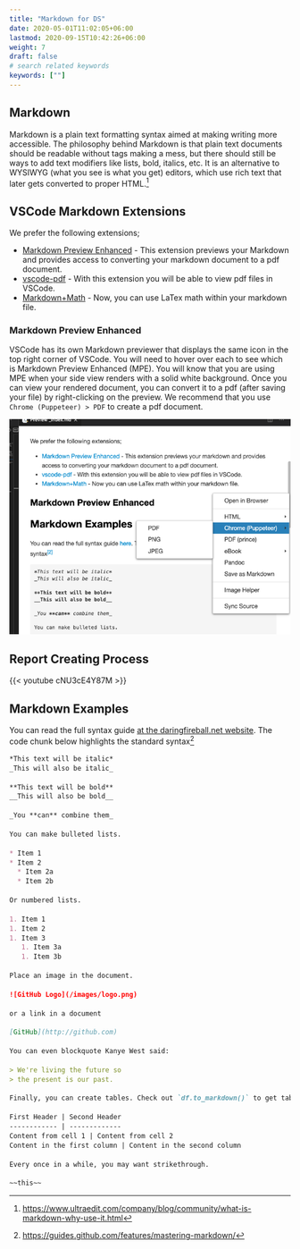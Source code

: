 ```yaml
---
title: "Markdown for DS"
date: 2020-05-01T11:02:05+06:00
lastmod: 2020-09-15T10:42:26+06:00
weight: 7
draft: false
# search related keywords
keywords: [""]
---
```


## Markdown

Markdown is a plain text formatting syntax aimed at making writing more accessible. The philosophy behind Markdown is that plain text documents should be readable without tags making a mess, but there should still be ways to add text modifiers like lists, bold, italics, etc. It is an alternative to WYSIWYG (what you see is what you get) editors, which use rich text that later gets converted to proper HTML.[^1]

## VSCode Markdown Extensions

We prefer the following extensions;

- [Markdown Preview Enhanced](https://marketplace.visualstudio.com/items?itemName=shd101wyy.markdown-preview-enhanced) - This extension previews your Markdown and provides access to converting your markdown document to a pdf document.
- [vscode-pdf](https://marketplace.visualstudio.com/items?itemName=tomoki1207.pdf) - With this extension you will be able to view pdf files in VSCode.
- [Markdown+Math](https://marketplace.visualstudio.com/items?itemName=goessner.mdmath) - Now, you can use LaTex math within your markdown file.

### Markdown Preview Enhanced

VSCode has its own Markdown previewer that displays the same icon in the top right corner of VSCode.  You will need to hover over each to see which is Markdown Preview Enhanced (MPE).  You will know that you are using MPE when your side view renders with a solid white background.  Once you can view your rendered document, you can convert it to a pdf (after saving your file) by right-clicking on the preview.  We recommend that you use `Chrome (Puppeteer) > PDF` to create a pdf document.

![](make_pdf_mpe.png)

## Report Creating Process 

{{< youtube cNU3cE4Y87M >}}

## Markdown Examples

You can read the full syntax guide [at the daringfireball.net website](https://daringfireball.net/projects/markdown/syntax). The code chunk below highlights the standard syntax[^2]

```Markdown
*This text will be italic*
_This will also be italic_

**This text will be bold**
__This will also be bold__

_You **can** combine them_

You can make bulleted lists.

* Item 1
* Item 2
  * Item 2a
  * Item 2b

Or numbered lists.

1. Item 1
1. Item 2
1. Item 3
   1. Item 3a
   1. Item 3b

Place an image in the document.

![GitHub Logo](/images/logo.png)

or a link in a document

[GitHub](http://github.com)

You can even blockquote Kanye West said:

> We're living the future so
> the present is our past.

Finally, you can create tables. Check out `df.to_markdown()` to get tables from pandas.

First Header | Second Header
------------ | -------------
Content from cell 1 | Content from cell 2
Content in the first column | Content in the second column

Every once in a while, you may want strikethrough.

~~this~~
```


[^1]: https://www.ultraedit.com/company/blog/community/what-is-markdown-why-use-it.html

[^2]: https://guides.github.com/features/mastering-markdown/